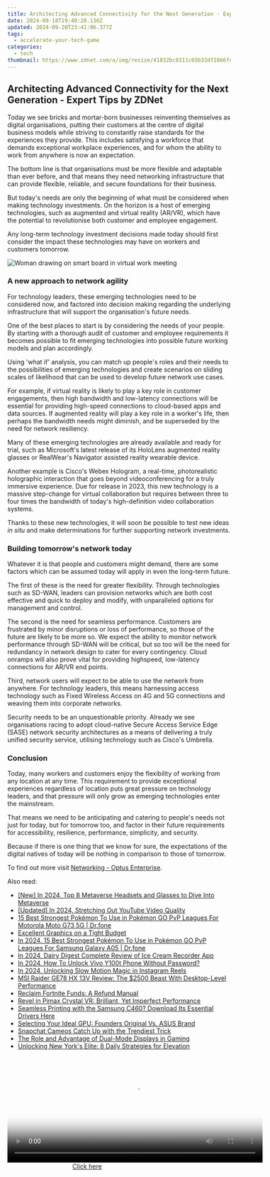 ```yaml
---
title: Architecting Advanced Connectivity for the Next Generation - Expert Tips by ZDNet
date: 2024-09-18T19:40:28.136Z
updated: 2024-09-20T23:41:06.377Z
tags:
  - accelerate-your-tech-game
categories:
  - tech
thumbnail: https://www.zdnet.com/a/img/resize/41832bc8311c65b33df2866fde667eeae853530c/2023/02/10/1efcd479-502e-4b0f-832f-851eab0be388/zdnet-optus-multiplexer-q1-23-video-1-hero-4.jpg?width=170&height=128&fit=crop&auto=webp
---
```


## Architecting Advanced Connectivity for the Next Generation - Expert Tips by ZDNet

Today we see bricks and mortar-born businesses reinventing themselves as digital organisations, putting their customers at the centre of digital business models while striving to constantly raise standards for the experiences they provide. This includes satisfying a workforce that demands exceptional workplace experiences, and for whom the ability to work from anywhere is now an expectation.

The bottom line is that organisations must be more flexible and adaptable than ever before, and that means they need networking infrastructure that can provide flexible, reliable, and secure foundations for their business.

But today's needs are only the beginning of what must be considered when making technology investments. On the horizon is a host of emerging technologies, such as augmented and virtual reality (AR/VR), which have the potential to revolutionise both customer and employee engagement.

Any long-term technology investment decisions made today should first consider the impact these technologies may have on workers and customers tomorrow.

![Woman drawing on smart board in virtual work meeting](https://www.zdnet.com/a/img/resize/49c4f28c273cf54d7c7f2df67f95391ad4977ee2/2023/02/10/932538ee-53f5-4399-90bb-74e5e5d7a0f2/zdnet-optus-multiplexer-q1-23-video-1-hero-4.jpg?auto=webp&width=1280)

### A new approach to network agility

For technology leaders, these emerging technologies need to be considered now, and factored into decision making regarding the underlying infrastructure that will support the organisation's future needs.

One of the best places to start is by considering the needs of your people. By starting with a thorough audit of customer and employee requirements it becomes possible to fit emerging technologies into possible future working models and plan accordingly.

Using 'what if' analysis, you can match up people's roles and their needs to the possibilities of emerging technologies and create scenarios on sliding scales of likelihood that can be used to develop future network use cases.

For example, if virtual reality is likely to play a key role in customer engagements, then high bandwidth and low-latency connections will be essential for providing high-speed connections to cloud-based apps and data sources. If augmented reality will play a key role in a worker's life, then perhaps the bandwidth needs might diminish, and be superseded by the need for network resiliency.

Many of these emerging technologies are already available and ready for trial, such as Microsoft's latest release of its HoloLens augmented reality glasses or RealWear's Navigator assisted reality wearable device.

Another example is Cisco's Webex Hologram, a real-time, photorealistic holographic interaction that goes beyond videoconferencing for a truly immersive experience. Due for release in 2023, this new technology is a massive step-change for virtual collaboration but requires between three to four times the bandwidth of today's high-definition video collaboration systems.

Thanks to these new technologies, it will soon be possible to test new ideas _in situ_ and make determinations for further supporting network investments.

### Building tomorrow's network today

Whatever it is that people and customers might demand, there are some factors which can be assumed today will apply in even the long-term future.

The first of these is the need for greater flexibility. Through technologies such as SD-WAN, leaders can provision networks which are both cost effective and quick to deploy and modify, with unparalleled options for management and control.

The second is the need for seamless performance. Customers are frustrated by minor disruptions or loss of performance, so those of the future are likely to be more so. We expect the ability to monitor network performance through SD-WAN will be critical, but so too will be the need for redundancy in network design to cater for every contingency. Cloud onramps will also prove vital for providing highspeed, low-latency connections for AR/VR end points.

Third, network users will expect to be able to use the network from anywhere. For technology leaders, this means harnessing access technology such as Fixed Wireless Access on 4G and 5G connections and weaving them into corporate networks.

Security needs to be an unquestionable priority. Already we see organisations racing to adopt cloud-native Secure Access Service Edge (SASE) network security architectures as a means of delivering a truly unified security service, utilising technology such as Cisco's Umbrella.

### Conclusion

Today, many workers and customers enjoy the flexibility of working from any location at any time. This requirement to provide exceptional experiences regardless of location puts great pressure on technology leaders, and that pressure will only grow as emerging technologies enter the mainstream.

That means we need to be anticipating and catering to people's needs not just for today, but for tomorrow too, and factor in their future requirements for accessibility, resilience, performance, simplicity, and security.

Because if there is one thing that we know for sure, the expectations of the digital natives of today will be nothing in comparison to those of tomorrow.

To find out more visit [Networking - Optus Enterprise](https://www.optus.com.au/enterprise/networking).

<ins class="adsbygoogle"
     style="display:block"
     data-ad-format="autorelaxed"
     data-ad-client="ca-pub-7571918770474297"
     data-ad-slot="1223367746"></ins>

<ins class="adsbygoogle"
     style="display:block"
     data-ad-client="ca-pub-7571918770474297"
     data-ad-slot="8358498916"
     data-ad-format="auto"
     data-full-width-responsive="true"></ins>

<span class="atpl-alsoreadstyle">Also read:</span>
<div><ul>
<li><a href="https://fox-hovers.techidaily.com/new-in-2024-top-8-metaverse-headsets-and-glasses-to-dive-into-metaverse/"><u>[New] In 2024, Top 8 Metaverse Headsets and Glasses to Dive Into Metaverse</u></a></li>
<li><a href="https://fox-direct.techidaily.com/updated-in-2024-stretching-out-youtube-video-quality/"><u>[Updated] In 2024, Stretching Out YouTube Video Quality</u></a></li>
<li><a href="https://android-pokemon-go.techidaily.com/15-best-strongest-pokemon-to-use-in-pokemon-go-pvp-leagues-for-motorola-moto-g73-5g-drfone-by-drfone-virtual-android/"><u>15 Best Strongest Pokémon To Use in Pokémon GO PvP Leagues For Motorola Moto G73 5G | Dr.fone</u></a></li>
<li><a href="https://games-able.techidaily.com/excellent-graphics-on-a-tight-budget/"><u>Excellent Graphics on a Tight Budget</u></a></li>
<li><a href="https://change-location.techidaily.com/in-2024-15-best-strongest-pokemon-to-use-in-pokemon-go-pvp-leagues-for-samsung-galaxy-a05-drfone-by-drfone-virtual-android/"><u>In 2024, 15 Best Strongest Pokémon To Use in Pokémon GO PvP Leagues For Samsung Galaxy A05 | Dr.fone</u></a></li>
<li><a href="https://video-capture.techidaily.com/in-2024-dairy-digest-complete-review-of-ice-cream-recorder-app/"><u>In 2024, Dairy Digest Complete Review of Ice Cream Recorder App</u></a></li>
<li><a href="https://unlock-android.techidaily.com/in-2024-how-to-unlock-vivo-y100t-phone-without-password-by-drfone-android/"><u>In 2024, How To Unlock Vivo Y100t Phone Without Password?</u></a></li>
<li><a href="https://instagram-video-files.techidaily.com/in-2024-unlocking-slow-motion-magic-in-instagram-reels/"><u>In 2024, Unlocking Slow Motion Magic in Instagram Reels</u></a></li>
<li><a href="https://games-able.techidaily.com/msi-raider-ge78-hx-13v-review-the-2500-beast-with-desktop-level-performance/"><u>MSI Raider GE78 HX 13V Review: The $2500 Beast With Desktop-Level Performance</u></a></li>
<li><a href="https://games-able.techidaily.com/reclaim-fortnite-funds-a-refund-manual/"><u>Reclaim Fortnite Funds: A Refund Manual</u></a></li>
<li><a href="https://games-able.techidaily.com/revel-in-pimax-crystal-vr-brilliant-yet-imperfect-performance/"><u>Revel in Pimax Crystal VR: Brilliant, Yet Imperfect Performance</u></a></li>
<li><a href="https://win-dash.techidaily.com/seamless-printing-with-the-samsung-c460-download-its-essential-drivers-here/"><u>Seamless Printing with the Samsung C460? Download Its Essential Drivers Here</u></a></li>
<li><a href="https://games-able.techidaily.com/selecting-your-ideal-gpu-founders-original-vs-asus-brand/"><u>Selecting Your Ideal GPU: Founders Original Vs. ASUS Brand</u></a></li>
<li><a href="https://tiktok-videos.techidaily.com/snapchat-cameos-catch-up-with-the-trendiest-trick/"><u>Snapchat Cameos Catch Up with the Trendiest Trick</u></a></li>
<li><a href="https://games-able.techidaily.com/the-role-and-advantage-of-dual-mode-displays-in-gaming/"><u>The Role and Advantage of Dual-Mode Displays in Gaming</u></a></li>
<li><a href="https://games-able.techidaily.com/unlocking-new-yorks-elite-8-daily-strategies-for-elevation/"><u>Unlocking New York's Elite: 8 Daily Strategies for Elevation</u></a></li>
</ul></div>

<!-- affiliate ads begin -->
<span id="1993645">
					<video width="576" height="240" style="cursor:pointer"
           poster="//a.impactradius-go.com/display-clicktoplayimage/1993645.png"
           onclick="if(!this.playClicked){this.play();this.setAttribute('controls',true);this.playClicked=true;}">
	   <source src="//a.impactradius-go.com/display-ad/22993-1993645">
	   <img src="//a.impactradius-go.com/display-clicktoplayimage/1993645.png" style="border: none; height: 100%; width: 100%; object-fit: contain">
	</video>
	<div style="width:360px;text-align:center"><a href="javascript:window.open(decodeURIComponent('https%3A%2F%2Fhomestyler.sjv.io%2Fc%2F5597632%2F1993645%2F22993'), '_blank');void(0);">Click here</a></div>
</span>
<img height="0" width="0" src="https://imp.pxf.io/i/5597632/1993645/22993" style="position:absolute;visibility:hidden;" border="0" />
<!-- affiliate ads end -->

